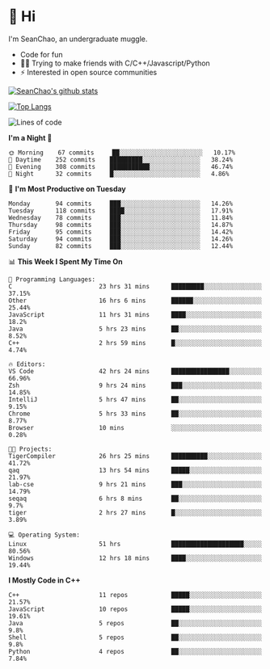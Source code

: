 # 👋 Hi
I'm SeanChao, an undergraduate muggle.

- Code for fun
- 👨‍💻 Trying to make friends with C/C++/Javascript/Python
- ⚡ Interested in open source communities

[![SeanChao's github stats](https://i-github-readme-stats.vercel.app/api?username=seanchao&show_icons=true)](https://github.com/anuraghazra/github-readme-stats)

[![Top Langs](https://i-github-readme-stats.vercel.app/api/top-langs/?username=seanchao&layout=compact)](https://github.com/anuraghazra/github-readme-stats)

<!--START_SECTION:waka-->
![Lines of code](https://img.shields.io/badge/From%20Hello%20World%20I%27ve%20Written-1.5%20million%20lines%20of%20code-blue)

**I'm a Night 🦉** 

```text
🌞 Morning    67 commits     ██░░░░░░░░░░░░░░░░░░░░░░░   10.17% 
🌆 Daytime    252 commits    █████████░░░░░░░░░░░░░░░░   38.24% 
🌃 Evening    308 commits    ███████████░░░░░░░░░░░░░░   46.74% 
🌙 Night      32 commits     █░░░░░░░░░░░░░░░░░░░░░░░░   4.86%

```
📅 **I'm Most Productive on Tuesday** 

```text
Monday       94 commits     ███░░░░░░░░░░░░░░░░░░░░░░   14.26% 
Tuesday      118 commits    ████░░░░░░░░░░░░░░░░░░░░░   17.91% 
Wednesday    78 commits     ███░░░░░░░░░░░░░░░░░░░░░░   11.84% 
Thursday     98 commits     ███░░░░░░░░░░░░░░░░░░░░░░   14.87% 
Friday       95 commits     ███░░░░░░░░░░░░░░░░░░░░░░   14.42% 
Saturday     94 commits     ███░░░░░░░░░░░░░░░░░░░░░░   14.26% 
Sunday       82 commits     ███░░░░░░░░░░░░░░░░░░░░░░   12.44%

```


📊 **This Week I Spent My Time On** 

```text
💬 Programming Languages: 
C                        23 hrs 31 mins      █████████░░░░░░░░░░░░░░░░   37.15% 
Other                    16 hrs 6 mins       ██████░░░░░░░░░░░░░░░░░░░   25.44% 
JavaScript               11 hrs 31 mins      ████░░░░░░░░░░░░░░░░░░░░░   18.2% 
Java                     5 hrs 23 mins       ██░░░░░░░░░░░░░░░░░░░░░░░   8.52% 
C++                      2 hrs 59 mins       █░░░░░░░░░░░░░░░░░░░░░░░░   4.74%

🔥 Editors: 
VS Code                  42 hrs 24 mins      ████████████████░░░░░░░░░   66.96% 
Zsh                      9 hrs 24 mins       ███░░░░░░░░░░░░░░░░░░░░░░   14.85% 
IntelliJ                 5 hrs 47 mins       ██░░░░░░░░░░░░░░░░░░░░░░░   9.15% 
Chrome                   5 hrs 33 mins       ██░░░░░░░░░░░░░░░░░░░░░░░   8.77% 
Browser                  10 mins             ░░░░░░░░░░░░░░░░░░░░░░░░░   0.28%

🐱‍💻 Projects: 
TigerCompiler            26 hrs 25 mins      ██████████░░░░░░░░░░░░░░░   41.72% 
qaq                      13 hrs 54 mins      █████░░░░░░░░░░░░░░░░░░░░   21.97% 
lab-cse                  9 hrs 21 mins       ███░░░░░░░░░░░░░░░░░░░░░░   14.79% 
seqaq                    6 hrs 8 mins        ██░░░░░░░░░░░░░░░░░░░░░░░   9.7% 
tiger                    2 hrs 27 mins       █░░░░░░░░░░░░░░░░░░░░░░░░   3.89%

💻 Operating System: 
Linux                    51 hrs              ████████████████████░░░░░   80.56% 
Windows                  12 hrs 18 mins      ████░░░░░░░░░░░░░░░░░░░░░   19.44%

```

**I Mostly Code in C++** 

```text
C++                      11 repos            █████░░░░░░░░░░░░░░░░░░░░   21.57% 
JavaScript               10 repos            █████░░░░░░░░░░░░░░░░░░░░   19.61% 
Java                     5 repos             ██░░░░░░░░░░░░░░░░░░░░░░░   9.8% 
Shell                    5 repos             ██░░░░░░░░░░░░░░░░░░░░░░░   9.8% 
Python                   4 repos             ██░░░░░░░░░░░░░░░░░░░░░░░   7.84%

```



<!--END_SECTION:waka-->

